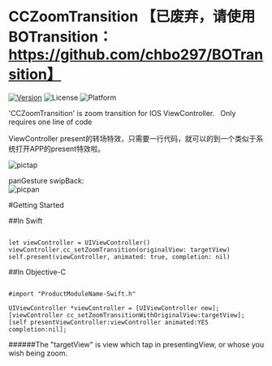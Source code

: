 # CCZoomTransition  【已废弃，请使用BOTransition：https://github.com/chbo297/BOTransition】
[![Version](https://img.shields.io/cocoapods/v/CCZoomTransition.svg?style=flat)](http://cocoapods.org/pods/CCZoomTransition)
![License](https://img.shields.io/cocoapods/l/CCZoomTransition.svg?style=flat)
![Platform](https://img.shields.io/cocoapods/p/CCZoomTransition.svg?style=flat)  
  
  
'CCZoomTransition' is zoom transition for IOS ViewController.  
Only requires one line of code  
  
  ViewController present的转场特效，只需要一行代码，就可以的到一个类似于系统打开APP的present特效啦。  
  
  
![pictap](https://github.com/chbo297/CCZoomTransition/blob/master/CCZoomTransitionDemo/demopic01.gif)  

panGesture swipBack:  
![picpan](https://github.com/chbo297/CCZoomTransition/blob/master/CCZoomTransitionDemo/demopic02.gif)  

#Getting Started

##In Swift
  
```

let viewController = UIViewController()
viewController.cc_setZoomTransition(originalView: targetView)
self.present(viewController, animated: true, completion: nil)

```
##In Objective-C

```

#import "ProductModuleName-Swift.h"

UIViewController *viewController = [UIViewController new];
[viewController cc_setZoomTransitionWithOriginalView:targetView];
[self presentViewController:viewController animated:YES completion:nil];

```

######The "targetView" is view which tap in presentingView, or whose you wish being zoom.

